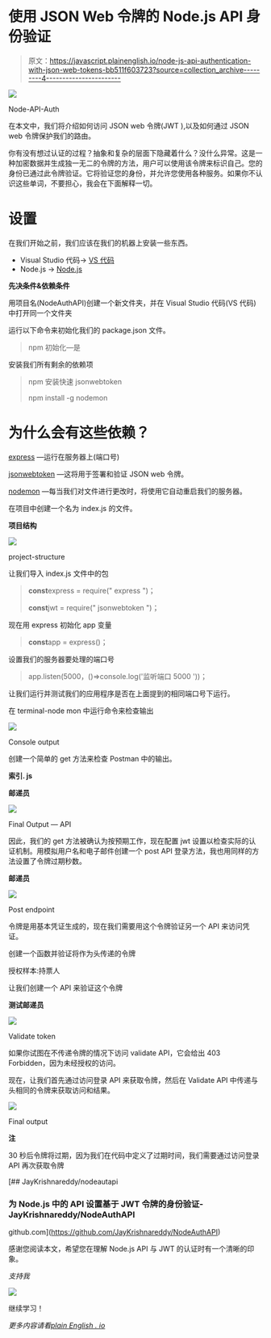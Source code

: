 # 使用 JSON Web 令牌的 Node.js API 身份验证

> 原文：<https://javascript.plainenglish.io/node-js-api-authentication-with-json-web-tokens-bb511f603723?source=collection_archive---------4----------------------->

![](img/679f0bbc4065347a1c169f2e0370081c.png)

Node-API-Auth

在本文中，我们将介绍如何访问 JSON web 令牌(JWT ),以及如何通过 JSON web 令牌保护我们的路由。

你有没有想过认证的过程？抽象和复杂的层面下隐藏着什么？没什么异常。这是一种加密数据并生成独一无二的令牌的方法，用户可以使用该令牌来标识自己。您的身份已通过此令牌验证。它将验证您的身份，并允许您使用各种服务。如果你不认识这些单词，不要担心，我会在下面解释一切。

# 设置

在我们开始之前，我们应该在我们的机器上安装一些东西。

*   Visual Studio 代码-> [VS 代码](https://code.visualstudio.com/)
*   Node.js -> [Node.js](https://nodejs.org/en/download/)

**先决条件&依赖条件**

用项目名(NodeAuthAPI)创建一个新文件夹，并在 Visual Studio 代码(VS 代码)中打开同一个文件夹

运行以下命令来初始化我们的 package.json 文件。

> npm 初始化—是

安装我们所有剩余的依赖项

> npm 安装快速 jsonwebtoken
> 
> npm install -g nodemon

# 为什么会有这些依赖？

[express](https://www.npmjs.com/package/express) —运行在服务器上(端口号)

[jsonwebtoken](https://www.npmjs.com/package/jsonwebtoken) —这将用于签署和验证 JSON web 令牌。

[nodemon](https://www.npmjs.com/package/nodemon) —每当我们对文件进行更改时，将使用它自动重启我们的服务器。

在项目中创建一个名为 index.js 的文件。

**项目结构**

![](img/d49fa1c1a1e683ce7d198f4b1d0bf226.png)

project-structure

让我们导入 index.js 文件中的包

> **const**express = require(" express ")；
> 
> **const**jwt = require(" jsonwebtoken ")；

现在用 express 初始化 app 变量

> **const**app = express()；

设置我们的服务器要处理的端口号

> app.listen(5000，()=>console.log('监听端口 5000 '))；

让我们运行并测试我们的应用程序是否在上面提到的相同端口号下运行。

在 terminal-node mon 中运行命令来检查输出

![](img/ca9a5d0eeb6de0425a68b07ab439c528.png)

Console output

创建一个简单的 get 方法来检查 Postman 中的输出。

**索引. js**

**邮递员**

![](img/55874dce927b81db7febfe3dc19de32e.png)

Final Output — API

因此，我们的 get 方法被确认为按预期工作，现在配置 jwt 设置以检查实际的认证机制。用模拟用户名和电子邮件创建一个 post API 登录方法，我也用同样的方法设置了令牌过期秒数。

**邮递员**

![](img/630d3e45ac6f33297e6870dc0559d2fc.png)

Post endpoint

令牌是用基本凭证生成的，现在我们需要用这个令牌验证另一个 API 来访问凭证。

创建一个函数并验证将作为头传递的令牌

授权样本:持票人

让我们创建一个 API 来验证这个令牌

**测试邮递员**

![](img/d2f3a7308e9742b340d65b24cbaac79b.png)

Validate token

如果你试图在不传递令牌的情况下访问 validate API，它会给出 403 Forbidden，因为未经授权的访问。

现在，让我们首先通过访问登录 API 来获取令牌，然后在 Validate API 中传递与头相同的令牌来获取访问和结果。

![](img/e94007f8e09d8c1651290177aa4470d2.png)

Final output

**注**

30 秒后令牌将过期，因为我们在代码中定义了过期时间，我们需要通过访问登录 API 再次获取令牌

[](https://github.com/JayKrishnareddy/NodeAuthAPI) [## JayKrishnareddy/nodeautapi

### 为 Node.js 中的 API 设置基于 JWT 令牌的身份验证- JayKrishnareddy/NodeAuthAPI

github.com](https://github.com/JayKrishnareddy/NodeAuthAPI) 

感谢您阅读本文，希望您在理解 Node.js API 与 JWT 的认证时有一个清晰的印象。

*支持我*

[![](img/7a5c035cd21f7fa41bd8ae7cbadf7d61.png)](https://www.buymeacoffee.com/jaykrishnareddy)

继续学习！

*更多内容请看*[*plain English . io*](http://plainenglish.io/)